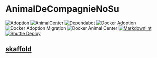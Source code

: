 # AnimalDeCompagnieNoSu

[![Adoption](https://github.com/futugyou/AnimalDeCompagnieNoSu/actions/workflows/adoption.yml/badge.svg)](https://github.com/futugyou/AnimalDeCompagnieNoSu/actions/workflows/adoption.yml)
[![AnimalCenter](https://github.com/futugyou/AnimalDeCompagnieNoSu/actions/workflows/animal_center.yml/badge.svg)](https://github.com/futugyou/AnimalDeCompagnieNoSu/actions/workflows/animal_center.yml)
[![Dependabot](https://github.com/futugyou/AnimalDeCompagnieNoSu/actions/workflows/dependabot-auto.yml/badge.svg)](https://github.com/futugyou/AnimalDeCompagnieNoSu/actions/workflows/dependabot-auto.yml)
![Docker Adoption](https://img.shields.io/docker/automated/futugyousuzu/adoption)
![Docker Adoption Migration](https://img.shields.io/docker/automated/futugyousuzu/adoption-migration)
![Docker Animal Center](https://img.shields.io/docker/automated/futugyousuzu/back_animal_center)
[![Markdownlint](https://github.com/futugyou/AnimalDeCompagnieNoSu/actions/workflows/markdownlint.yml/badge.svg)](https://github.com/futugyou/AnimalDeCompagnieNoSu/actions/workflows/markdownlint.yml)
[![Shuttle Deploy](https://github.com/futugyou/AnimalDeCompagnieNoSu/actions/workflows/shuttle.yaml/badge.svg)](https://github.com/futugyou/AnimalDeCompagnieNoSu/actions/workflows/shuttle.yaml)

## [skaffold](https://skaffold.dev/docs/)

